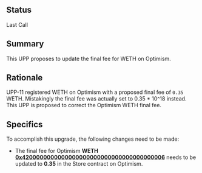 ## Status

Last Call

## Summary

This UPP proposes to update the final fee for WETH on Optimism.

## Rationale

UPP-11 registered WETH on Optimism with a proposed final fee of `0.35` WETH. Mistakingly the final fee was actually set to 0.35 * 10^18 instead. This UPP is proposed to correct the Optimism WETH final fee.

## Specifics

To accomplish this upgrade, the following changes need to be made:

-   The final fee for Optimism **WETH** **[0x4200000000000000000000000000000000000006](https://optimistic.etherscan.io/token/0x4200000000000000000000000000000000000006)** needs to be updated to **0.35** in the Store contract on Optimism.